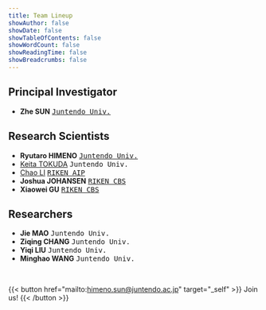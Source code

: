 ```yaml
---
title: Team Lineup
showAuthor: false
showDate: false
showTableOfContents: false
showWordCount: false
showReadingTime: false
showBreadcrumbs: false
---
```

## Principal Investigator
- **Zhe SUN** <kbd>[Juntendo Univ.](https://himeno-sun-lab.github.io/)</kbd>

## Research Scientists
- **Ryutaro HIMENO** <kbd>[Juntendo Univ.](https://himeno-sun-lab.github.io/)</kbd>
- [Keita TOKUDA](https://sites.google.com/view/tokudakeita/) <kbd>Juntendo Univ.</kbd>
- [Chao LI](https://chaoliatriken.github.io/) <kbd>[RIKEN AIP](https://qibinzhao.github.io/)</kbd>
- **Joshua JOHANSEN** <kbd>[RIKEN CBS](https://jlab.brain.riken.jp/)</kbd>
- **Xiaowei GU** <kbd>[RIKEN CBS](https://jlab.brain.riken.jp/)</kbd>

## Researchers
- **Jie MAO** <kbd>Juntendo Univ.</kbd>
- **Ziqing CHANG** <kbd>Juntendo Univ.</kbd>
- **Yiqi LIU** <kbd>Juntendo Univ.</kbd>
- **Minghao WANG** <kbd>Juntendo Univ.</kbd>

<!-- ## Invited Researchers
- [Binghua LI](https://tuat-novice.github.io/vhua.github.io/) <kbd>[TUAT](https://www.sip.tuat.ac.jp/)</kbd> -->

<br>

{{< button href="mailto:himeno.sun@juntendo.ac.jp" target="_self" >}}
Join us!
{{< /button >}}
